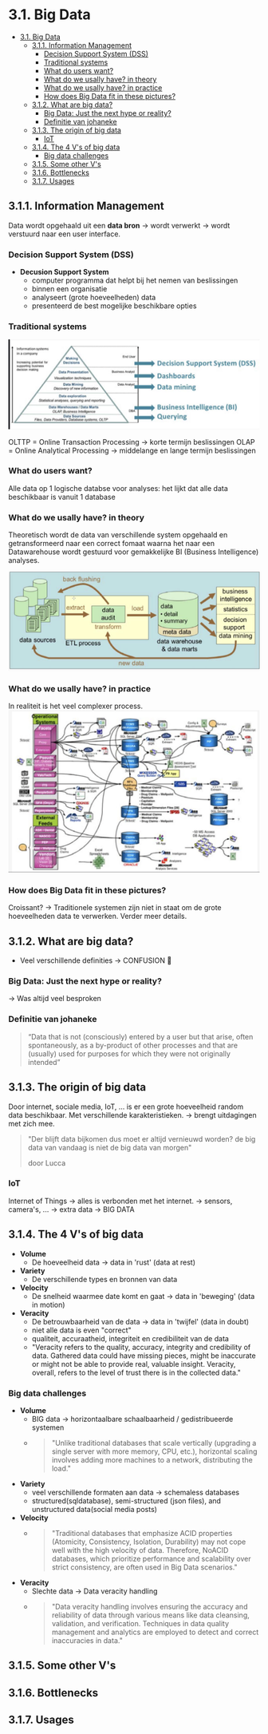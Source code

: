 # 3.1. Big Data

- [3.1. Big Data](#31-big-data)
  - [3.1.1. Information Management](#311-information-management)
    - [Decision Support System (DSS)](#decision-support-system-dss)
    - [Traditional systems](#traditional-systems)
    - [What do users want?](#what-do-users-want)
    - [What do we usally have? in theory](#what-do-we-usally-have-in-theory)
    - [What do we usally have? in practice](#what-do-we-usally-have-in-practice)
    - [How does Big Data fit in these pictures?](#how-does-big-data-fit-in-these-pictures)
  - [3.1.2. What are big data?](#312-what-are-big-data)
    - [Big Data: Just the next hype or reality?](#big-data-just-the-next-hype-or-reality)
    - [Definitie van johaneke](#definitie-van-johaneke)
  - [3.1.3. The origin of big data](#313-the-origin-of-big-data)
    - [IoT](#iot)
  - [3.1.4. The 4 V's of big data](#314-the-4-vs-of-big-data)
    - [Big data challenges](#big-data-challenges)
  - [3.1.5. Some other V's](#315-some-other-vs)
  - [3.1.6. Bottlenecks](#316-bottlenecks)
  - [3.1.7. Usages](#317-usages)

## 3.1.1. Information Management

Data wordt opgehaald uit een **data bron** -> wordt verwerkt -> wordt verstuurd naar een user interface.

### Decision Support System (DSS)

- **Decusion Support System**
  - computer programma dat helpt bij het nemen van beslissingen
  - binnen een organisatie
  - analyseert (grote hoeveelheden) data
  - presenteerd de best mogelijke beschikbare opties

### Traditional systems

![DDS](./assets/dss.png)

OLTTP = Online Transaction Processing -> korte termijn beslissingen
OLAP = Online Analytical Processing -> middelange en lange termijn beslissingen

### What do users want?

Alle data op 1 logische databse voor analyses: het lijkt dat alle data beschikbaar is vanuit 1 database

### What do we usally have? in theory

Theoretisch wordt de data van verschillende system opgehaald en getransformeerd naar een correct fomaat waarna het naar een Datawarehouse wordt gestuurd voor gemakkelijke BI (Business Intelligence) analyses.

![ETL](./assets/etl.png)

### What do we usally have? in practice

In realiteit is het veel complexer process.
![compexer_etl](assets/complexer_etl.png)

### How does Big Data fit in these pictures?

Croissant? -> Traditionele systemen zijn niet in staat om de grote hoeveelheden data te verwerken. Verder meer details.

## 3.1.2. What are big data?

- Veel verschillende definities -> CONFUSION 🤔

### Big Data: Just the next hype or reality?

-> Was altijd veel besproken

### Definitie van johaneke

> “Data that is not (consciously) entered by a user but
> that arise, often spontaneously, as a by-product of
> other processes and that are (usually) used for purposes
> for which they were not originally intended”

## 3.1.3. The origin of big data

Door internet, sociale media, IoT, ... is er een grote hoeveelheid random data beschikbaar. Met verschillende karakteristieken. -> brengt uitdagingen met zich mee.

> "Der blijft data bijkomen dus moet er altijd vernieuwd worden?
> de big data van vandaag is niet de big data van morgen"
>
> door Lucca

### IoT

Internet of Things -> alles is verbonden met het internet. -> sensors, camera's, ... -> extra data -> BIG DATA

## 3.1.4. The 4 V's of big data

- **Volume**
  - De hoeveelheid data -> data in 'rust' (data at rest)
- **Variety**
  - De verschillende types en bronnen van data
- **Velocity**
  - De snelheid waarmee date komt en gaat -> data in 'beweging' (data in motion)
- **Veracity**
  - De betrouwbaarheid van de data -> data in 'twijfel' (data in doubt)
  - niet alle data is even "correct"
  - qualiteit, accuraatheid, integriteit en credibiliteit van de data
  - "Veracity refers to the quality, accuracy, integrity and credibility of data. Gathered data could have missing pieces, might be inaccurate or might not be able to provide real, valuable insight. Veracity, overall, refers to the level of trust there is in the collected data."

### Big data challenges

- **Volume**
  - BIG data -> horizontaalbare schaalbaarheid / gedistribueerde systemen
  - > "Unlike traditional databases that scale vertically (upgrading a single server with more memory, CPU, etc.), horizontal scaling involves adding more machines to a network, distributing the load."
- **Variety**
  - veel verschillende formaten aan data -> schemaless databases
  - structured(sqldatabase), semi-structured (json files), and unstructured data(social media posts)
- **Velocity**
  - > "Traditional databases that emphasize ACID properties (Atomicity, Consistency, Isolation, Durability) may not cope well with the high velocity of data. Therefore, NoACID databases, which prioritize performance and scalability over strict consistency, are often used in Big Data scenarios."
- **Veracity**
  - Slechte data -> Data veracity handling
  - > "Data veracity handling involves ensuring the accuracy and reliability of data through various means like data cleansing, validation, and verification. Techniques in data quality management and analytics are employed to detect and correct inaccuracies in data."

## 3.1.5. Some other V's

## 3.1.6. Bottlenecks

## 3.1.7. Usages
